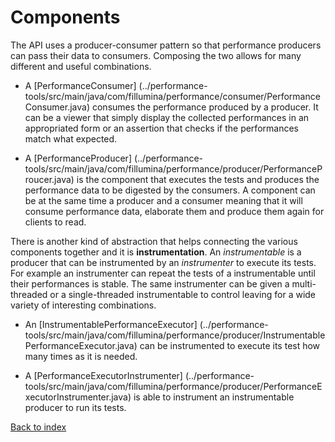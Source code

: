 # Components

The API uses a producer-consumer pattern so that performance producers
can pass their data to consumers.
Composing the two allows for many different and useful combinations.

*   A [PerformanceConsumer]
    (../performance-tools/src/main/java/com/fillumina/performance/consumer/PerformanceConsumer.java)
    consumes the performance produced by a producer.
    It can be a viewer that simply display the collected performances
    in an appropriated form or an assertion that checks if the performances
    match what expected.

*   A [PerformanceProducer]
    (../performance-tools/src/main/java/com/fillumina/performance/producer/PerformanceProucer.java)
    is the component that executes the tests and produces the performance data
    to be digested by the consumers.
    A component can be at the same time a producer and a consumer
    meaning that it will consume performance data, elaborate them and produce
    them again for clients to read.

There is another kind of abstraction that helps connecting the various components
together and it is __instrumentation__.
An *instrumentable* is a producer that can be instrumented by an *instrumenter*
to execute its tests. For example an instrumenter can repeat the tests of
a instrumentable until their performances is stable. The same instrumenter can
be given a multi-threaded or a single-threaded instrumentable to control
leaving for a wide variety of interesting combinations.

*   An [InstrumentablePerformanceExecutor]
    (../performance-tools/src/main/java/com/fillumina/performance/producer/InstrumentablePerformanceExecutor.java)
    can be instrumented to execute its test how many times as it is needed.

*   A [PerformanceExecutorInstrumenter]
    (../performance-tools/src/main/java/com/fillumina/performance/producer/PerformanceExecutorInstrumenter.java)
    is able to instrument an instrumentable producer to run its tests.

[Back to index](documentation_index.md)